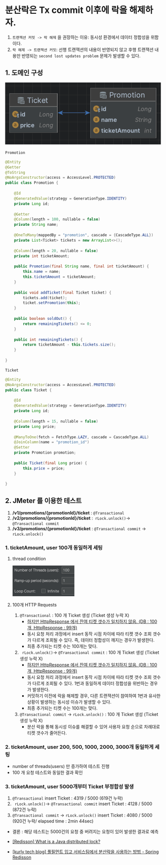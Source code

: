 # 분산락은 Tx commit 이후에 락을 해제하자.

1. `트랜잭션 커밋 -> 락 해제` 을 권장하는 이유: 동시성 환경에서 데이터 정합성을 위함이다.
2. `락 해제 -> 트랜잭션 커밋`: 선행 트랜잭션의 내용이 반영되지 않고 후행 트랜잭션 내용만 반영되는  `second lost updates problem` 문제가 발생할 수 있다. 

## 1. 도메인 구성

![도메인 이미지](./images/img01.png)

`Promotion`

```java
@Entity
@Getter
@ToString
@NoArgsConstructor(access = AccessLevel.PROTECTED)
public class Promotion {

    @Id
    @GeneratedValue(strategy = GenerationType.IDENTITY)
    private Long id;

    @Getter
    @Column(length = 100, nullable = false)
    private String name;

    @OneToMany(mappedBy = "promotion", cascade = {CascadeType.ALL})
    private List<Ticket> tickets = new ArrayList<>();

    @Column(length = 20, nullable = false)
    private int ticketAmount;

    public Promotion(final String name, final int ticketAmount) {
        this.name = name;
        this.ticketAmount = ticketAmount;
    }

    public void addTicket(final Ticket ticket) {
        tickets.add(ticket);
        ticket.setPromotion(this);
    }

    public boolean soldOut() {
        return remainingTickets() <= 0;
    }

    public int remainingTickets() {
        return ticketAmount - this.tickets.size();
    }

}
```

`Ticket`

```java
@Entity
@NoArgsConstructor(access = AccessLevel.PROTECTED)
public class Ticket {

    @Id
    @GeneratedValue(strategy = GenerationType.IDENTITY)
    private Long id;

    @Column(length = 15, nullable = false)
    private Long price;

    @ManyToOne(fetch = FetchType.LAZY, cascade = CascadeType.ALL)
    @JoinColumn(name = "promotion_id")
    @Setter
    private Promotion promotion;

    public Ticket(final Long price) {
        this.price = price;
    }

}

```

## 2. JMeter 를 이용한 테스트

1. **/v1/promotions/{promotionId}/ticket** : `@Transactional`
2. **/v2/promotions/{promotionId}/ticket** :` rLock.unlock()`-> `@Transactional commit`
3. **/v3/promotions/{promotionId}/ticket** : `@Transactional commit` -> `rLock.unlock()`

### 1. ticketAmount, user 100개 동일하게 세팅

1. thread condition

    ![1000 users](./images/img02.png)

2. 100개 HTTP Requests
   1. `@Transactional` : 100 개 Ticket 생성 (Ticket 생성 누락 X)
      - <u>하지만 HttpResponse 에서 잔여 티켓 갯수가 일치하지 않음. (DB : 100개, HttpResponse : 99개)</u>
      - 동시 요청 처리 과정에서 insert 동작 시점 차이에 따라 티켓 갯수 조회 갯수가 다르게 조회될 수 있다. 즉, 데이터 정합성이 깨지는 경우가 발생한다.
      - 최종 추가되는 티켓 수는 100개는 맞다.
   2. ` rLock.unlock()`-> `@Transactional commit` : 100 개 Ticket 생성 (Ticket 생성 누락 X)
      - <u>하지만 HttpResponse 에서 잔여 티켓 갯수가 일치하지 않음. (DB : 100개, HttpResponse : 99개)</u>
      - 동시 요청 처리 과정에서 insert 동작 시점 차이에 따라 티켓 갯수 조회 갯수가 다르게 조회될 수 있다. 1번과 동일하게 데이터 정합성을 위반하는 경우가 발생한다.
      - 커밋하기 이전에 락을 해제할 경우, 다른 트랜잭션이 참여하여 1번과 유사한 상황이 발생하는 동시성 이슈가 발생할 수 있다.
      - 최종 추가되는 티켓 수는 100개는 맞다. 
   3. `@Transactional commit` -> `rLock.unlock()` :  100 개 Ticket 생성 (Ticket 생성 누락 X)
      - 분산 락을 통해 동시성 이슈를 해결할 수 있어 사용자 요청 순으로 차례대로 티켓 갯수가 줄어든다.

### 2. ticketAmount, user 200, 500, 1000, 2000, 3000개 동일하게 세팅

- number of threads(users) 만 증가하여 테스트 진행
- 100 개 요청 테스트와 동일한 결과 확인

### 3. ticketAmount, user 5000개부터 Ticket 부정합성 발생

1. `@Transactional` insert Ticket : 4319 / 5000 (619건 누락)
2. ` rLock.unlock()`-> `@Transactional commit` insert Ticket : 4128 / 5000 (872건 누락)
3. `@Transactional commit` -> `rLock.unlock()` insert Ticket : 4080 / 5000 (920건 누락/ elapsed time : 2min 44sec)

- 결론 : 해당 테스트는 5000건의 요청 중 버려지는 요청이 있어 발생한 결과로 예측
 




- [[Redisson] What is a Java distributed lock?](https://redisson.org/glossary/java-distributed-lock.html)
- [[kurly tech blog] 풀필먼트 입고 서비스팀에서 분산락을 사용하는 방법 - Spring Redisson](https://helloworld.kurly.com/blog/distributed-redisson-lock/)
